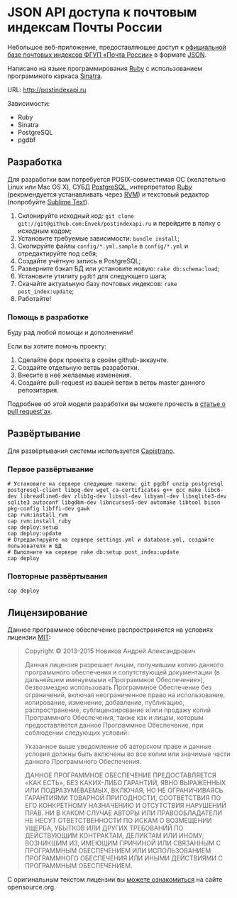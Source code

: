 JSON API доступа к почтовым индексам Почты России
=================================================

Небольшое веб-приложение, предоставляющее доступ к [официальной базе почтовых индексов ФГУП «Почта России»][Post Index DB] в формате [JSON].

Написано на языке программирования [Ruby] с использованием программного каркаса [Sinatra].

URL: http://postindexapi.ru

Зависимости:

 * Ruby
 * Sinatra
 * PostgreSQL
 * pgdbf

Разработка
----------

Для разработки вам потребуется POSIX-совместимая ОС (желательно Linux или Mac OS X), СУБД [PostgreSQL], интерпретатор [Ruby] (рекомендуется устанавливать через [RVM]) и текстовый редактор (попробуйте [Sublime Text]).

  1. Склонируйте исходный код: `git clone git://git@github.com:Envek/postindexapi.ru` и перейдите в папку с исходным кодом;
  2. Установите требуемые зависимости: `bundle install`;
  3. Скопируйте файлы `config/*.yml.sample` в `config/*.yml` и отредактируйте под себя;
  4. Создайте учётную запись в PostgreSQL;
  5. Разверните бэкап БД или установите новую: `rake db:schema:load`;
  6. Установите утилиту `pgdbf` для следующего шага;
  7. Скачайте актуальную базу почтовых индексов: `rake post_index:update`;
  8. Работайте!

### Помощь в разработке

Буду рад любой помощи и дополнениям!

Если вы хотите помочь проекту:

 1. Сделайте форк проекта в своём github-аккаунте.
 2. Создайте отдельную ветвь разработки.
 3. Внесите в неё желаемые изменения.
 4. Создайте pull-request из вашей ветви в ветвь master данного репозитария.

Подробнее об этой модели разработки вы можете прочесть в [статье о pull request'ах][pull].

Развёртывание
-------------

Для развёртывания системы используется [Capistrano].

### Первое развёртывание
```
# Установите на сервере следующие пакеты: git pgdbf unzip postgresql postgresql-client libpq-dev wget ca-certificates g++ gcc make libc6-dev libreadline6-dev zlib1g-dev libssl-dev libyaml-dev libsqlite3-dev sqlite3 autoconf libgdbm-dev libncurses5-dev automake libtool bison pkg-config libffi-dev gawk
cap rvm:install_rvm
cap rvm:install_ruby
cap deploy:setup
cap deploy:update
# Отредактируйте на сервере settings.yml и database.yml, создайте пользователя и БД
# Выполните на сервере rake db:setup post_index:update
cap deploy
```

### Повторные развёртывания
```
cap deploy
```

Лицензирование
--------------

Данное программное обеспечение распространяется на условиях лицензии [MIT]:

> Copyright © 2013-2015 Новиков Андрей Александрович
>
> Данная лицензия разрешает лицам, получившим копию данного программного обеспечения и сопутствующей документации (в дальнейшем именуемыми «Программное Обеспечение»), безвозмездно использовать Программное Обеспечение без ограничений, включая неограниченное право на использование, копирование, изменение, добавление, публикацию, распространение, сублицензирование и/или продажу копий Программного Обеспечения, также как и лицам, которым предоставляется данное Программное Обеспечение, при соблюдении следующих условий:
>
> Указанное выше уведомление об авторском праве и данные условия должны быть включены во все копии или значимые части данного Программного Обеспечения.
>
> ДАННОЕ ПРОГРАММНОЕ ОБЕСПЕЧЕНИЕ ПРЕДОСТАВЛЯЕТСЯ «КАК ЕСТЬ», БЕЗ КАКИХ-ЛИБО ГАРАНТИЙ, ЯВНО ВЫРАЖЕННЫХ ИЛИ ПОДРАЗУМЕВАЕМЫХ, ВКЛЮЧАЯ, НО НЕ ОГРАНИЧИВАЯСЬ ГАРАНТИЯМИ ТОВАРНОЙ ПРИГОДНОСТИ, СООТВЕТСТВИЯ ПО ЕГО КОНКРЕТНОМУ НАЗНАЧЕНИЮ И ОТСУТСТВИЯ НАРУШЕНИЙ ПРАВ. НИ В КАКОМ СЛУЧАЕ АВТОРЫ ИЛИ ПРАВООБЛАДАТЕЛИ НЕ НЕСУТ ОТВЕТСТВЕННОСТИ ПО ИСКАМ О ВОЗМЕЩЕНИИ УЩЕРБА, УБЫТКОВ ИЛИ ДРУГИХ ТРЕБОВАНИЙ ПО ДЕЙСТВУЮЩИМ КОНТРАКТАМ, ДЕЛИКТАМ ИЛИ ИНОМУ, ВОЗНИКШИМ ИЗ, ИМЕЮЩИМ ПРИЧИНОЙ ИЛИ СВЯЗАННЫМ С ПРОГРАММНЫМ ОБЕСПЕЧЕНИЕМ ИЛИ ИСПОЛЬЗОВАНИЕМ ПРОГРАММНОГО ОБЕСПЕЧЕНИЯ ИЛИ ИНЫМИ ДЕЙСТВИЯМИ С ПРОГРАММНЫМ ОБЕСПЕЧЕНИЕМ.

С оригинальным текстом лицензии вы [можете ознакомиться][mit] на сайте opensource.org.

[Post Index DB]: http://info.russianpost.ru/database/ops.html "Официальная страница с базой данных на сайте Почты России"
[JSON]: http://ru.wikipedia.org/wiki/JSON "Вики-статья о формате обмена данными JSON"
[Ruby]: http://www.ruby-lang.org/
[Sinatra]: http://www.sinatrarb.com/ "Официальный сайт фреймворка Sinatra"
[RVM]: http://rvm.io/ "Официальный сайт Ruby Version Manager"
[PostgreSQL]: http://www.postgresql.org/ "Официальный сайт СУБД PostgreSQL"
[Sublime Text]: http://www.sublimetext.com/3 "Страница текстового редактора Sublime Text 3"
[pull]: http://habrahabr.ru/blogs/Git/125999/ "Статья «Pull request'ы на GitHub или Как мне внести изменения в чужой проект» на Habrahabr.ru"
[Capistrano]: http://www.capistranorb.com/
[MIT]: http://www.opensource.org/licenses/MIT "Оригинальный текст лицензии MIT"
